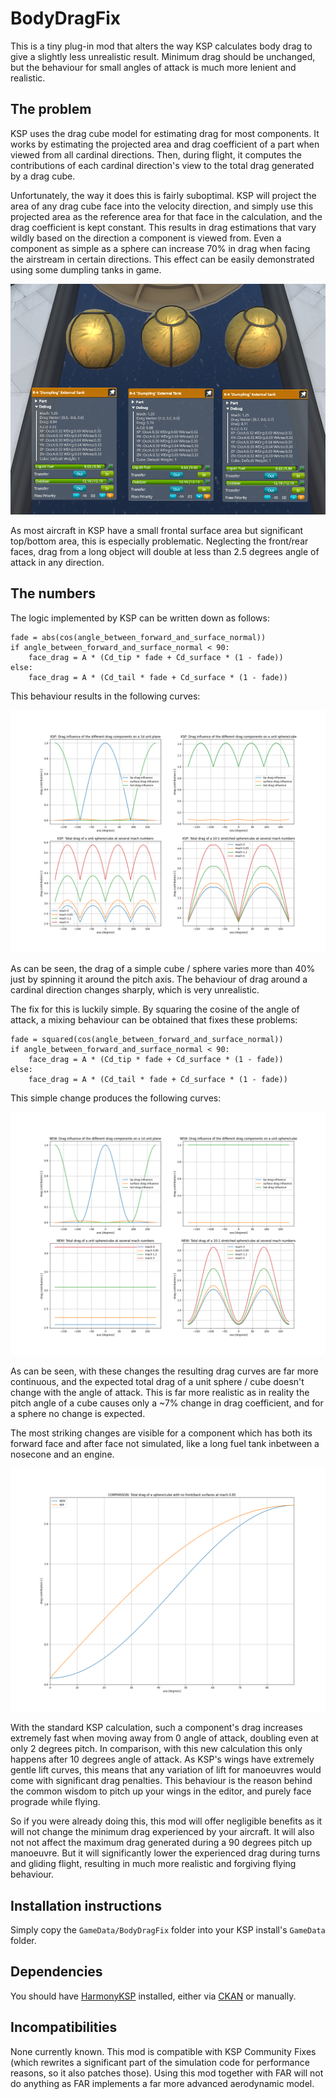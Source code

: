 # BodyDragFix

This is a tiny plug-in mod that alters the way KSP calculates body drag to give a slightly less unrealistic result. Minimum drag should be unchanged, but the behaviour for small angles of attack is much more lenient and realistic.

The problem
-----------

KSP uses the drag cube model for estimating drag for most components. It works by estimating the projected area and drag coefficient of a part when viewed from all cardinal directions. Then, during flight, it computes the contributions of each cardinal direction's view to the total drag generated by a drag cube.

Unfortunately, the way it does this is fairly suboptimal. KSP will project the area of any drag cube face into the velocity direction, and simply use this projected area as the reference area for that face in the calculation, and the drag coefficient is kept constant. This results in drag estimations that vary wildly based on the direction a component is viewed from. Even a component as simple as a sphere can increase 70% in drag when facing the airstream in certain directions. This effect can be easily demonstrated using some dumpling tanks in game.

![Some dumpling tanks at different angles](https://github.com/CensoredUsername/BodyDragFix/blob/master/images/Spheres.png)

As most aircraft in KSP have a small frontal surface area but significant top/bottom area, this is especially problematic. Neglecting the front/rear faces, drag from a long object will double at less than 2.5 degrees angle of attack in any direction.

The numbers
-----------

The logic implemented by KSP can be written down as follows:

```
fade = abs(cos(angle_between_forward_and_surface_normal))
if angle_between_forward_and_surface_normal < 90:
    face_drag = A * (Cd_tip * fade + Cd_surface * (1 - fade))
else:
    face_drag = A * (Cd_tail * fade + Cd_surface * (1 - fade))
```

This behaviour results in the following curves:

![A list of drag curves using KSPs face projection implementation](https://github.com/CensoredUsername/BodyDragFix/blob/master/images/KSP_default_behaviour.png)

As can be seen, the drag of a simple cube / sphere varies more than 40% just by spinning it around the pitch axis. The behaviour of drag around a cardinal direction changes sharply, which is very unrealistic.

The fix for this is luckily simple. By squaring the cosine of the angle of attack, a mixing behaviour can be obtained that fixes these problems:

```
fade = squared(cos(angle_between_forward_and_surface_normal))
if angle_between_forward_and_surface_normal < 90:
    face_drag = A * (Cd_tip * fade + Cd_surface * (1 - fade))
else:
    face_drag = A * (Cd_tail * fade + Cd_surface * (1 - fade))
```

This simple change produces the following curves:

![A list of drag curves using the discussed face projection implementation](https://github.com/CensoredUsername/BodyDragFix/blob/master/images/BodyDragFix_behaviour.png)

As can be seen, with these changes the resulting drag curves are far more continuous, and the expected total drag of a unit sphere / cube doesn't change with the angle of attack. This is far more realistic as in reality the pitch angle of a cube causes only a ~7% change in drag coefficient, and for a sphere no change is expected.

The most striking changes are visible for a component which has both its forward face and after face not simulated, like a long fuel tank inbetween a nosecone and an engine.

![A comparison in the resulting drag to angle of attack curves](https://github.com/CensoredUsername/BodyDragFix/blob/master/images/Comparison.png)

With the standard KSP calculation, such a component's drag increases extremely fast when moving away from 0 angle of attack, doubling even at only 2 degrees pitch. In comparison, with this new calculation this only happens after 10 degrees angle of attack. As KSP's wings have extremely gentle lift curves, this means that any variation of lift for manoeuvres would come with significant drag penalties. This behaviour is the reason behind the common wisdom to pitch up your wings in the editor, and purely face prograde while flying.

So if you were already doing this, this mod will offer negligible benefits as it will not change the minimum drag experienced by your aircraft. It will also not not affect the maximum drag generated during a 90 degrees pitch up manoeuvre. But it will significantly lower the experienced drag during turns and gliding flight, resulting in much more realistic and forgiving flying behaviour.

Installation instructions
-------------------------
Simply copy the `GameData/BodyDragFix` folder into your KSP install's `GameData` folder.

Dependencies
------------
You should have [HarmonyKSP](https://github.com/KSPModdingLibs/HarmonyKSP) installed, either via [CKAN](https://github.com/KSP-CKAN/CKAN) or manually.

Incompatibilities
-----------------

None currently known. This mod is compatible with KSP Community Fixes (which rewrites a significant part of the simulation code for performance reasons, so it also patches those). Using this mod together with FAR will not do anything as FAR implements a far more advanced aerodynamic model.
 